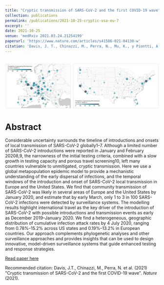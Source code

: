 ```yaml
---
title: "Cryptic transmission of SARS-CoV-2 and the first COVID-19 wave"
collection: publications
permalink: /publications/2021-10-25-cryptic-usa-eu-7
excerpt: ''
date: 2021-10-25
venue: 'medRxiv 2021.03.24.21254199'
paperurl: 'https://www.nature.com/articles/s41586-021-04130-w'
citation: 'Davis, J. T., Chinazzi, M., Perra, N., Mu, K., y Piontti, A. P., Ajelli, M., Dean, N.E., Gioannini, C., Litvinova, M.,  Merler, S., Rossi, L., Sun, K., Xiong, X.,  Halloran, M.E., Longini, I.M., Viboud, C., & Vespignani, A. (2021) Cryptic transmission of SARS-CoV-2 and the first COVID-19 wave. Nature.'
---
```


<br/><img src='/images/cryptic-usa-eu.png'>

# Abstract
Considerable uncertainty surrounds the timeline of introductions and onsets of local transmission of SARS-CoV-2 globally1–7. Although a limited number of SARS-CoV-2 introductions were reported in January and February 20208,9, the narrowness of the initial testing criteria, combined with a slow growth in testing capacity and porous travel screening10, left many countries vulnerable to unmitigated, cryptic transmission. Here we use a global metapopulation epidemic model to provide a mechanistic understanding of the early dispersal of infections, and the temporal windows of the introduction and onset of SARS-CoV-2 local transmission in Europe and the United States. We find that community transmission of SARS-CoV-2 was likely in several areas of Europe and the United States by January 2020, and estimate that by early March, only 1 to 3 in 100 SARS-CoV-2 infections were detected by surveillance systems. The modelling results highlight international travel as the key driver of the introduction of SARS-CoV-2 with possible introductions and transmission events as early as December 2019–January 2020. We find a heterogeneous, geographic distribution of cumulative infection attack rates by 4 July 2020, ranging from 0.78%–15.2% across US states and 0.19%–13.2% in European countries. Our approach complements phylogenetic analyses and other surveillance approaches and provides insights that can be used to design innovative, model-driven surveillance systems that guide enhanced testing and response strategies.


[Read paper here](https://www.nature.com/articles/s41586-021-04130-w)

Recommended citation: Davis, J.T., Chinazzi, M., Perra, N. et al. (2021) &quot;Cryptic transmission of SARS-CoV-2 and the first COVID-19 wave&quot;. <i>Nature</i> (2021). 
